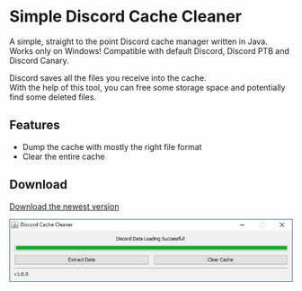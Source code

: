 # Simple Discord Cache Cleaner
A simple, straight to the point Discord cache manager written in Java. Works only on Windows!
Compatible with default Discord, Discord PTB and Discord Canary.

Discord saves all the files you receive into the cache.  
With the help of this tool, you can free some storage space and potentially find some deleted files.

## Features
- Dump the cache with mostly the right file format
- Clear the entire cache

## Download
[Download the newest version](https://github.com/Aninoss/SimpleDiscordCacheCleaner/releases)

![Screenshot](https://raw.githubusercontent.com/Aninoss/SimpleDiscordCacheCleaner/master/screenshot.png)
